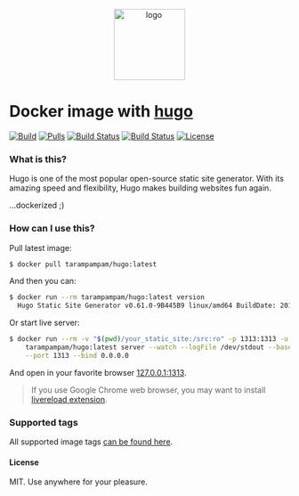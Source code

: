 <p align="center">
  <img alt="logo" src="https://hsto.org/webt/5e/qm/xf/5eqmxfiuapmg6yxmtvh1dpiaxuy.png" width="128" />
</p>

# Docker image with [hugo][hugo]

[![Build][badge_build]][link_build]
[![Pulls][badge_pulls]][link_docker_tags]
[![Build Status][badge_build_latest]][link_actions]
[![Build Status][badge_build_non_existing]][link_actions]
[![License][badge_license]][link_license]

### What is this?

Hugo is one of the most popular open-source static site generator. With its amazing speed and flexibility, Hugo makes building websites fun again.

...dockerized ;)

### How can I use this?

Pull latest image:

```bash
$ docker pull tarampampam/hugo:latest
```

And then you can:

```bash
$ docker run --rm tarampampam/hugo:latest version
  Hugo Static Site Generator v0.61.0-9B445B9 linux/amd64 BuildDate: 2019-12-19T07:23:15Z
```

Or start live server:

```bash
$ docker run --rm -v "$(pwd)/your_static_site:/src:ro" -p 1313:1313 -u $(id -u):$(id -g) \
    tarampampam/hugo:latest server --watch --logFile /dev/stdout --baseURL 'http://127.0.0.1:1313/' \
    --port 1313 --bind 0.0.0.0
```

And open in your favorite browser [127.0.0.1:1313](http://127.0.0.1:1313/).

> If you use Google Chrome web browser, you may want to install [livereload extension][livereload].

### Supported tags

All supported image tags [can be found here][link_docker_tags].

#### License

MIT. Use anywhere for your pleasure.

[badge_build]:https://img.shields.io/docker/build/tarampampam/hugo.svg?style=flat&maxAge=30
[badge_pulls]:https://img.shields.io/docker/pulls/tarampampam/hugo.svg?style=flat&maxAge=30
[badge_size]:https://img.shields.io/microbadger/image-size/tarampampam/hugo/latest?style=flat
[badge_license]:https://img.shields.io/github/license/tarampampam/hugo-docker.svg?style=flat&maxAge=30

[badge_build_latest]:https://github.com/tarampampam/hugo-docker/workflows/Build%20latest%20image/badge.svg
[badge_build_non_existing]:https://github.com/tarampampam/hugo-docker/workflows/Build%20non-existing%20image/badge.svg
[link_actions]:https://github.com/tarampampam/hugo-docker/actions

[link_build]:https://hub.docker.com/r/tarampampam/hugo/builds/
[link_license]:https://github.com/tarampampam/hugo-docker/blob/master/LICENSE
[link_docker_tags]:https://hub.docker.com/r/tarampampam/hugo/tags
[docker_hub]:https://hub.docker.com/r/tarampampam/hugo-docker/
[hugo]:https://gohugo.io/
[livereload]:https://chrome.google.com/webstore/detail/livereload/jnihajbhpnppcggbcgedagnkighmdlei
